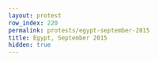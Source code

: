 ```yaml
---
layout: protest
row_index: 220
permalink: protests/egypt-september-2015
title: Egypt, September 2015
hidden: true
---
```

